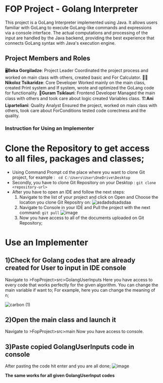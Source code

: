 # FOP Project - Golang Interpreter

This project is a GoLang Interpreter implemented using Java. 
It allows users familiar with GoLang to execute GoLang-like commands and expressions via a console interface. 
The actual computations and processing of the input are handled by the Java backend, providing the best experience that connects GoLang syntax with Java's execution engine.

## Project Members and Roles
🖥️**Beka Gorgiladze**: Project Leader
Coordinated the project process and worked on main class with others, created basic and For Calculator.
🧑‍💻**Nikoloz Tsikaridze**: Core Developer
Worked mainly on the main class, created Print system and If system, wrote and optimized the GoLang code for functionality.
🔧**Guram Tsiklauri**: Frontend Developer
Managed the main class with others and took care about logic created Variables class.
🏗️**Ani Liparteliani**: Quality Analyst
Ensured the project, worked on main class with others, took care about ForConditions tested code corectness and the quality.

### Instruction for Using an Implementer

Clone the Repository to get access to all files, packages and classes;
=================================================================================================================================
* Using Command Prompt cd the place where you want to clone Git project, for example : ` cd C:\Users\User\OneDrive\Desktop`
* Secondly, you have to clone Git Repository on your Desktop : `git clone <repository-url>`
* After you have to open an IDE and follow the next steps:
  1) Navigate to the list of your project and click on Open and Choose the location you clone Git Repositry on: 
![asdadsdsadsdaa](https://github.com/user-attachments/assets/b9b8f8d6-226e-4874-b50e-d99a3f3ddaf5)
  2) Navigate to Console in your IDE and Pull the project with the next command: `git pull`
![image](https://github.com/user-attachments/assets/338775b3-b1fc-4db8-a3eb-3f01d0331e7b)
  3) Now you have access to all of the documents uploaded on Git Repository;

**Use an Implementer**
=================================================================================================================================

1)Check for Golang codes that are already created for User to input in IDE console
--------------------------------------------------------------------------------
  Navigate to >FopProject>src>GolangUserInputs
Here you have access to every code that works perfectly for the given algorithm. You can change the main variable if want to;
For example, here you can change the meaning of n;

![carbon (1)](https://github.com/user-attachments/assets/821e3f20-9e16-4f9b-9572-28d9feb809b6)

2)Open the main class and launch it
--------------------------------------------------------------------------------
 Navigate to >FopProject>src>main
 Now you have access to console.

 
3)Paste copied GolangUserInputs code in console
--------------------------------------------------------------------------------
After pasting the code hit enter and you are all done;
![image](https://github.com/user-attachments/assets/fd3fd1d7-44d9-49f8-bdc8-f720a79f804b)

**The same works for all given GolangUserInput codes**

